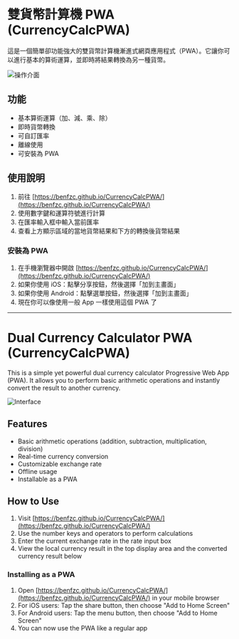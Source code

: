 # 雙貨幣計算機 PWA (CurrencyCalcPWA)

這是一個簡單卻功能強大的雙貨幣計算機漸進式網頁應用程式（PWA）。它讓你可以進行基本的算術運算，並即時將結果轉換為另一種貨幣。

![操作介面](https://github.com/user-attachments/assets/716a6a92-9d09-443d-8fdb-011b1fb23de8)

## 功能

- 基本算術運算（加、減、乘、除）
- 即時貨幣轉換
- 可自訂匯率
- 離線使用
- 可安裝為 PWA

## 使用說明

1. 前往 [https://benfzc.github.io/CurrencyCalcPWA/](https://benfzc.github.io/CurrencyCalcPWA/)
2. 使用數字鍵和運算符號進行計算
3. 在匯率輸入框中輸入當前匯率
4. 查看上方顯示區域的當地貨幣結果和下方的轉換後貨幣結果

### 安裝為 PWA

1. 在手機瀏覽器中開啟 [https://benfzc.github.io/CurrencyCalcPWA/](https://benfzc.github.io/CurrencyCalcPWA/)
2. 如果你使用 iOS：點擊分享按鈕，然後選擇「加到主畫面」
3. 如果你使用 Android：點擊選單按鈕，然後選擇「加到主畫面」
4. 現在你可以像使用一般 App 一樣使用這個 PWA 了

---

# Dual Currency Calculator PWA (CurrencyCalcPWA)

This is a simple yet powerful dual currency calculator Progressive Web App (PWA). It allows you to perform basic arithmetic operations and instantly convert the result to another currency.

![Interface](https://github.com/user-attachments/assets/716a6a92-9d09-443d-8fdb-011b1fb23de8)

## Features

- Basic arithmetic operations (addition, subtraction, multiplication, division)
- Real-time currency conversion
- Customizable exchange rate
- Offline usage
- Installable as a PWA

## How to Use

1. Visit [https://benfzc.github.io/CurrencyCalcPWA/](https://benfzc.github.io/CurrencyCalcPWA/)
2. Use the number keys and operators to perform calculations
3. Enter the current exchange rate in the rate input box
4. View the local currency result in the top display area and the converted currency result below

### Installing as a PWA

1. Open [https://benfzc.github.io/CurrencyCalcPWA/](https://benfzc.github.io/CurrencyCalcPWA/) in your mobile browser
2. For iOS users: Tap the share button, then choose "Add to Home Screen"
3. For Android users: Tap the menu button, then choose "Add to Home Screen"
4. You can now use the PWA like a regular app
